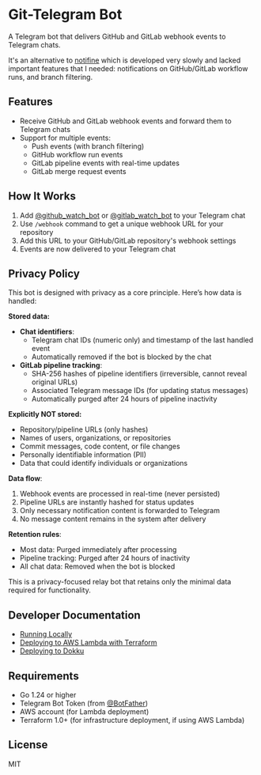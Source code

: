 # Git-Telegram Bot

A Telegram bot that delivers GitHub and GitLab webhook events to Telegram chats.

It's an alternative to [notifine](https://github.com/mhkafadar/notifine) which is developed very slowly and lacked important features that I needed: notifications on GitHub/GitLab workflow runs, and branch filtering.

## Features

- Receive GitHub and GitLab webhook events and forward them to Telegram chats
- Support for multiple events:
  - Push events (with branch filtering)
  - GitHub workflow run events
  - GitLab pipeline events with real-time updates
  - GitLab merge request events

## How It Works

1. Add [@github_watch_bot](https://t.me/github_watch_bot) or [@gitlab_watch_bot](https://t.me/gitlab_watch_bot) to your Telegram chat
2. Use `/webhook` command to get a unique webhook URL for your repository
3. Add this URL to your GitHub/GitLab repository's webhook settings
4. Events are now delivered to your Telegram chat

## Privacy Policy

This bot is designed with privacy as a core principle. Here’s how data is handled:

**Stored data:**

- **Chat identifiers**:
  - Telegram chat IDs (numeric only) and timestamp of the last handled event
  - Automatically removed if the bot is blocked by the chat
- **GitLab pipeline tracking**:
  - SHA-256 hashes of pipeline identifiers (irreversible, cannot reveal original URLs)
  - Associated Telegram message IDs (for updating status messages)
  - Automatically purged after 24 hours of pipeline inactivity

**Explicitly NOT stored:**

- Repository/pipeline URLs (only hashes)
- Names of users, organizations, or repositories
- Commit messages, code content, or file changes
- Personally identifiable information (PII)
- Data that could identify individuals or organizations

**Data flow**:

1. Webhook events are processed in real-time (never persisted)
2. Pipeline URLs are instantly hashed for status updates
3. Only necessary notification content is forwarded to Telegram
4. No message content remains in the system after delivery

**Retention rules**:

- Most data: Purged immediately after processing
- Pipeline tracking: Purged after 24 hours of inactivity
- All chat data: Removed when the bot is blocked

This is a privacy-focused relay bot that retains only the minimal data required for functionality.

## Developer Documentation

- [Running Locally](docs/run-local.md)
- [Deploying to AWS Lambda with Terraform](docs/deploy-aws-lambda.md)
- [Deploying to Dokku](docs/deploy-dokku.md)

## Requirements

- Go 1.24 or higher
- Telegram Bot Token (from [@BotFather](https://t.me/BotFather))
- AWS account (for Lambda deployment)
- Terraform 1.0+ (for infrastructure deployment, if using AWS Lambda)

## License

MIT
